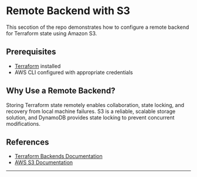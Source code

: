 # Remote Backend with S3

This secotion of the repo demonstrates how to configure a remote backend for Terraform state using Amazon S3.

## Prerequisites

- [Terraform](https://www.terraform.io/downloads.html) installed
- AWS CLI configured with appropriate credentials

## Why Use a Remote Backend?

Storing Terraform state remotely enables collaboration, state locking, and recovery from local machine failures. S3 is a reliable, scalable storage solution, and DynamoDB provides state locking to prevent concurrent modifications.


## References

- [Terraform Backends Documentation](https://www.terraform.io/language/settings/backends/s3)
- [AWS S3 Documentation](https://docs.aws.amazon.com/s3/index.html)

---
